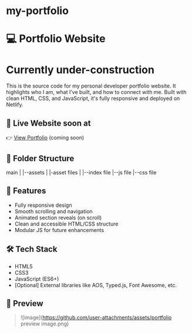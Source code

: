 # my-portfolio

# 💻 Portfolio Website

<h1>Currently under-construction</h1>

This is the source code for my personal developer portfolio website. It highlights who I am, what I’ve built, and how to connect with me. Built with clean HTML, CSS, and JavaScript, it's fully responsive and deployed on Netlify.

## 🚀 Live Website soon at

👉 [View Portfolio](https://your-portfolio-link.netlify.app) (coming soon)

## 📁 Folder Structure
main
|
|--assets
|     |-asset files
|
|--index file
|--js file
|--css file


## 🎨 Features

- Fully responsive design
- Smooth scrolling and navigation
- Animated section reveals (on scroll)
- Clean and accessible HTML/CSS structure
- Modular JS for future enhancements

## 🛠️ Tech Stack

- HTML5
- CSS3
- JavaScript (ES6+)
- [Optional] External libraries like AOS, Typed.js, Font Awesome, etc.

## 📸 Preview

>![image](https://github.com/user-attachments/assets/portfolio preview image.png)
>



